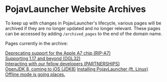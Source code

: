 # PojavLauncher Website Archives
To keep up with changes in PojavLauncher's lifecycle, various pages will be archived if they are no longer updated and no longer relevant. These pages can be accessed by adding `/archived_pages` to the end of the domain name.

Pages currently in the archive:

[Deprecating support for the Apple A7 chip (RIP-A7)](RIP-A7.md)  
[Supporting 1.17 and beyond (OGL32)](OGL32.md)  
[Interacting with our fellow developers (PARTNERSHIPS)](PARTNERSHIPS.md)  
[OpenJDK 8, coming to iOS (JDK8)](JDK8.md)
[Installing PojavLauncher (ft. Linux)](DEVICES_LINUX_INCL.md)
[Offline mode is going places.](LOCAL-MODE.md)